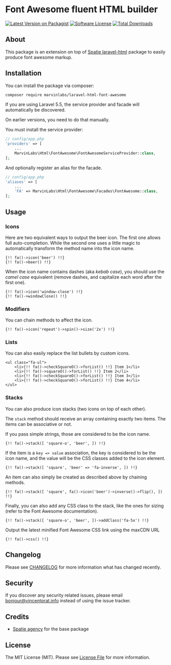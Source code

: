 # Font Awesome fluent HTML builder

[![Latest Version on Packagist](https://img.shields.io/packagist/v/marvinlabs/laravel-html-font-awesome.svg?style=flat-square)](https://packagist.org/packages/marvinlabs/laravel-html-font-awesome)
[![Software License](https://img.shields.io/badge/license-MIT-brightgreen.svg?style=flat-square)](LICENSE.md)
[![Total Downloads](https://img.shields.io/packagist/dt/marvinlabs/laravel-html-font-awesome.svg?style=flat-square)](https://packagist.org/packages/marvinlabs/laravel-html-font-awesome)

## About

This package is an extension on top of [Spatie laravel-html](https://github.com/spatie/laravel-html) package to easily produce font awesome markup.

## Installation

You can install the package via composer:

``` bash
composer require marvinlabs/laravel-html-font-awesome
```

If you are using Laravel 5.5, the service provider and facade will automatically be discovered. 

On earlier versions, you need to do that manually.

You must install the service provider:

```php
// config/app.php
'providers' => [
    ...
    MarvinLabs\Html\FontAwesome\FontAwesomeServiceProvider::class,
];
```

And optionally register an alias for the facade.

```php
// config/app.php
'aliases' => [
    ...
    'FA' => MarvinLabs\Html\FontAwesome\Facades\FontAwesome::class,
];
```

## Usage

### Icons

Here are two equivalent ways to output the beer icon. The first one allows full auto-completion. While the second one 
uses a little magic to automatically transform the method name into the icon name.

    {!! fa()->icon('beer') !!}
    {!! fa()->beer() !!}
    
When the icon name contains dashes (aka *kebab case*), you should use the *camel case* equivalent (remove dashes, and 
capitalize each word after the first one).      
    
    {!! fa()->icon('window-close') !!}
    {!! fa()->windowClose() !!}

### Modifiers

You can chain methods to affect the icon.

    {!! fa()->icon('repeat')->spin()->size('2x') !!}

### Lists

You can also easily replace the list bullets by custom icons.

    <ul class="fa-ul">
        <li>{!! fa()->checkSquareO()->forList() !!} Item 1</li>
        <li>{!! fa()->squareO()->forList() !!} Item 2</li>
        <li>{!! fa()->checkSquareO()->forList() !!} Item 3</li>
        <li>{!! fa()->checkSquareO()->forList() !!} Item 4</li>
    </ul>
    
### Stacks

You can also produce icon stacks (two icons on top of each other).

The `stack` method should receive an array containing exactly two items. The items can be associative or not.

If you pass simple strings, those are considered to be the icon name.

    {!! fa()->stack([ 'square-o', 'beer', ]) !!}
    
If the item is a `key => value` association, the key is considered to be the icon name, and the value will be the 
CSS classes added to the icon element.
    
    {!! fa()->stack([ 'square', 'beer' => 'fa-inverse', ]) !!}
    
An item can also simply be created as described above by chaining methods.     
    
    {!! fa()->stack([ 'square', fa()->icon('beer')->inverse()->flip(), ]) !!}
    
Finally, you can also add any CSS class to the stack, like the ones for sizing (refer to the Font Awesome documentation).         

    {!! fa()->stack([ 'square-o', 'beer', ])->addClass('fa-5x') !!}
    
Output the latest minified Font Awesome CSS link using the maxCDN URL     
    
    {!! fa()->css() !!}
      
## Changelog

Please see [CHANGELOG](CHANGELOG.md) for more information what has changed recently.

## Security

If you discover any security related issues, please email bonjour@vincentprat.info instead of using the issue tracker.

## Credits

- [Spatie agency](https://github.com/spatie) for the base package

## License

The MIT License (MIT). Please see [License File](LICENSE.md) for more information.
